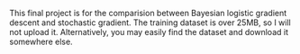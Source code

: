 This final project is for the comparision between Bayesian logistic gradient descent and stochastic gradient.
The training dataset is over 25MB, so I will not upload it. Alternatively, you may easily find the dataset and download it somewhere else.
